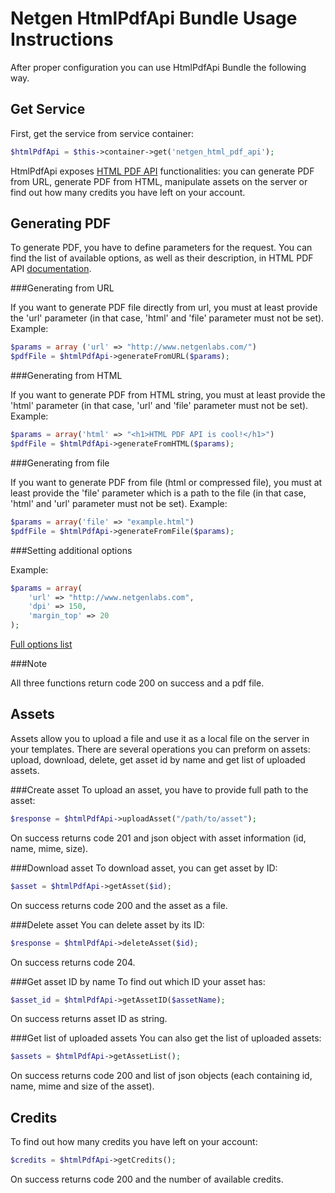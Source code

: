 Netgen HtmlPdfApi Bundle Usage Instructions
===========================================

After proper configuration you can use HtmlPdfApi Bundle the following way.

Get Service
-----------

First, get the service from service container:

```php
$htmlPdfApi = $this->container->get('netgen_html_pdf_api');
```
HtmlPdfApi exposes [HTML PDF API](https://htmlpdfapi.com) functionalities: you can generate PDF from URL, generate PDF from HTML, manipulate assets on the server or find out how many credits you have left on your account.

Generating PDF
--------------

To generate PDF, you have to define parameters for the request. You can find the list of available options, as well as their description, in HTML PDF API [documentation](https://htmlpdfapi.com/documentation).

###Generating from URL

If you want to generate PDF file directly from url, you must at least provide the 'url' parameter (in that case, 'html' and 'file' parameter must not be set).
Example:
```php
$params = array ('url' => "http://www.netgenlabs.com/")
$pdfFile = $htmlPdfApi->generateFromURL($params);
```

###Generating from HTML

If you want to generate PDF from HTML string, you must at least provide the 'html' parameter (in that case, 'url' and 'file' parameter must not be set).
Example:
```php
$params = array('html' => "<h1>HTML PDF API is cool!</h1>")
$pdfFile = $htmlPdfApi->generateFromHTML($params);
```

###Generating from file

If you want to generate PDF from file (html or compressed file), you must at least provide the 'file' parameter which is a path to the file (in that case, 'html' and 'url' parameter must not be set).
Example:
```php
$params = array('file' => "example.html")
$pdfFile = $htmlPdfApi->generateFromFile($params);
```

###Setting additional options

Example:
```php
$params = array(
    'url' => "http://www.netgenlabs.com",
    'dpi' => 150,
    'margin_top' => 20
);
```
[Full options list](https://htmlpdfapi.com/documentation)

###Note

All three functions return code 200 on success and a pdf file.

Assets
------

Assets allow you to upload a file and use it as a local file on the server in your templates.
There are several operations you can preform on assets: upload, download, delete, get asset id by name and get list of uploaded assets.

###Create asset
To upload an asset, you have to provide full path to the asset:
```php
$response = $htmlPdfApi->uploadAsset("/path/to/asset");
```

On success returns code 201 and json object with asset information (id, name, mime, size).


###Download asset
To download asset, you can get asset by ID:
```php
$asset = $htmlPdfApi->getAsset($id);
```

On success returns code 200 and the asset as a file.

###Delete asset
You can delete asset by its ID:
```php
$response = $htmlPdfApi->deleteAsset($id);
```

On success returns code 204.

###Get asset ID by name
To find out which ID your asset has:
```php
$asset_id = $htmlPdfApi->getAssetID($assetName);
```

On success returns asset ID as string.

###Get list of uploaded assets
You can also get the list of uploaded assets:
```php
$assets = $htmlPdfApi->getAssetList();
```

On success returns code 200 and list of json objects (each containing id, name, mime and size of the asset).

Credits
-------
To find out how many credits you have left on your account:
```php
$credits = $htmlPdfApi->getCredits();
```

On success returns code 200 and the number of available credits.